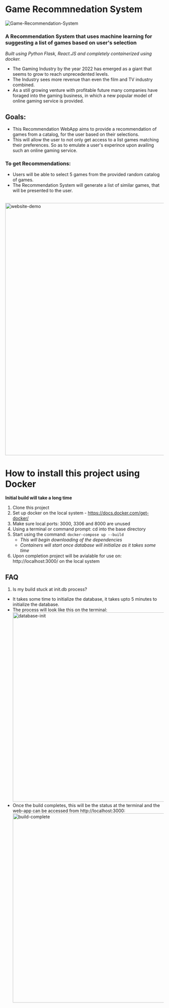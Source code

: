 # Game Recommnedation System

<img  src='https://i.imgur.com/yZbKsma.png' alt='Game-Recommendation-System'>

<br/>

### A Recommendation System that uses machine learning for suggesting a list of games based on user's selection

<em>Built using Python Flask, React.JS and completely containerized using docker.</em>
<br/>

- The Gaming Industry by the year 2022 has emerged as a giant that seems to grow to reach unprecedented levels.
- The Industry sees more revenue than even the film and TV industry combined.
- As a still growing venture with profitable future many companies have foraged into the gaming business, in which a new popular model of online gaming service is provided.

## Goals:

- This Recommendation WebApp aims to provide a recommendation of games from a catalog, for the user based on their selections.
- This will allow the user to not only get access to a list games matching their preferences. So as to emulate a user's experince upon availing such an online gaming service.

### To get Recommendations:

- Users will be able to select 5 games from the provided random catalog of games.
- The Recommendation System will generate a list of similar games, that will be presented to the user.

<br/>

<img width="800px" src="https://i.imgur.com/6b2t5XE.gif" alt="website-demo">

<br/>

# How to install this project using Docker

<strong>Initial build will take a long time</strong>

1. Clone this project
2. Set up docker on the local system - https://docs.docker.com/get-docker/
3. Make sure local ports: 3000, 3306 and 8000 are unused
4. Using a terminal or command prompt: cd into the base directory
5. Start using the command: `docker-compose up --build`
   - <em>This will begin downloading of the dependencies</em>
   - <em>Containers will start once database will initialize as it takes some time</em>
6. Upon completion project will be avialable for use on: http://localhost:3000/ on the local system

## FAQ

1. Is my build stuck at init.db process?

- It takes some time to initialize the database, it takes upto 5 minutes to initialize the database.
- The process will look like this on the terminal:
  <br/>
  <img width="600px" src="https://i.imgur.com/hhxTylz.jpg" alt="database-init">
- Once the build completes, this will be the status at the terminal and the web-app can be accessed from http://localhost:3000:
  <br/>
  <img width="600px" src="https://i.imgur.com/BKUf6SC.png" alt="build-complete">
